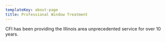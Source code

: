 ```yaml
---
templateKey: about-page
title: Professional Window Treatment
---
```

CFI has been providing the Illinois area unprecedented service for over 10 years.
